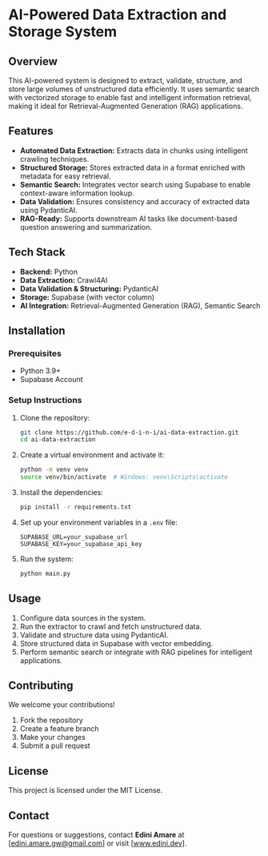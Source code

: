 # AI-Powered Data Extraction and Storage System

## Overview

This AI-powered system is designed to extract, validate, structure, and store large volumes of unstructured data efficiently. It uses semantic search with vectorized storage to enable fast and intelligent information retrieval, making it ideal for Retrieval-Augmented Generation (RAG) applications.

## Features

- **Automated Data Extraction:** Extracts data in chunks using intelligent crawling techniques.
- **Structured Storage:** Stores extracted data in a format enriched with metadata for easy retrieval.
- **Semantic Search:** Integrates vector search using Supabase to enable context-aware information lookup.
- **Data Validation:** Ensures consistency and accuracy of extracted data using PydanticAI.
- **RAG-Ready:** Supports downstream AI tasks like document-based question answering and summarization.

## Tech Stack

- **Backend:** Python
- **Data Extraction:** Crawl4AI
- **Data Validation & Structuring:** PydanticAI
- **Storage:** Supabase (with vector column)
- **AI Integration:** Retrieval-Augmented Generation (RAG), Semantic Search

## Installation

### Prerequisites

- Python 3.9+
- Supabase Account

### Setup Instructions

1. Clone the repository:

   ```sh
   git clone https://github.com/e-d-i-n-i/ai-data-extraction.git
   cd ai-data-extraction
   ```

2. Create a virtual environment and activate it:

   ```sh
   python -m venv venv
   source venv/bin/activate  # Windows: venv\Scripts\activate
   ```

3. Install the dependencies:

   ```sh
   pip install -r requirements.txt
   ```

4. Set up your environment variables in a `.env` file:

   ```env
   SUPABASE_URL=your_supabase_url
   SUPABASE_KEY=your_supabase_api_key
   ```

5. Run the system:
   ```sh
   python main.py
   ```

## Usage

1. Configure data sources in the system.
2. Run the extractor to crawl and fetch unstructured data.
3. Validate and structure data using PydanticAI.
4. Store structured data in Supabase with vector embedding.
5. Perform semantic search or integrate with RAG pipelines for intelligent applications.

## Contributing

We welcome your contributions!

1. Fork the repository
2. Create a feature branch
3. Make your changes
4. Submit a pull request

## License

This project is licensed under the MIT License.

## Contact

For questions or suggestions, contact **Edini Amare** at [edini.amare.gw@gmail.com] or visit [www.edini.dev].
